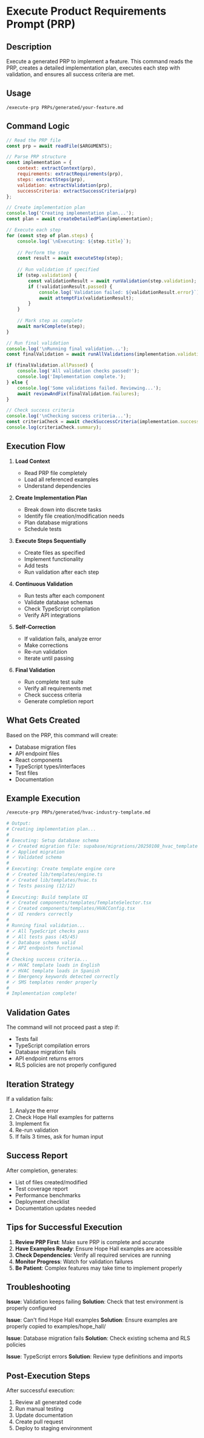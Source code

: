 # Execute Product Requirements Prompt (PRP)

## Description
Execute a generated PRP to implement a feature. This command reads the PRP, creates a detailed implementation plan, executes each step with validation, and ensures all success criteria are met.

## Usage
```
/execute-prp PRPs/generated/your-feature.md
```

## Command Logic

```javascript
// Read the PRP file
const prp = await readFile($ARGUMENTS);

// Parse PRP structure
const implementation = {
    context: extractContext(prp),
    requirements: extractRequirements(prp),
    steps: extractSteps(prp),
    validation: extractValidation(prp),
    successCriteria: extractSuccessCriteria(prp)
};

// Create implementation plan
console.log('Creating implementation plan...');
const plan = await createDetailedPlan(implementation);

// Execute each step
for (const step of plan.steps) {
    console.log(`\nExecuting: ${step.title}`);
    
    // Perform the step
    const result = await executeStep(step);
    
    // Run validation if specified
    if (step.validation) {
        const validationResult = await runValidation(step.validation);
        if (!validationResult.passed) {
            console.log(`Validation failed: ${validationResult.error}`);
            await attemptFix(validationResult);
        }
    }
    
    // Mark step as complete
    await markComplete(step);
}

// Run final validation
console.log('\nRunning final validation...');
const finalValidation = await runAllValidations(implementation.validation);

if (finalValidation.allPassed) {
    console.log('All validation checks passed!');
    console.log('Implementation complete.');
} else {
    console.log('Some validations failed. Reviewing...');
    await reviewAndFix(finalValidation.failures);
}

// Check success criteria
console.log('\nChecking success criteria...');
const criteriaCheck = await checkSuccessCriteria(implementation.successCriteria);
console.log(criteriaCheck.summary);
```

## Execution Flow

1. **Load Context**
   - Read PRP file completely
   - Load all referenced examples
   - Understand dependencies

2. **Create Implementation Plan**
   - Break down into discrete tasks
   - Identify file creation/modification needs
   - Plan database migrations
   - Schedule tests

3. **Execute Steps Sequentially**
   - Create files as specified
   - Implement functionality
   - Add tests
   - Run validation after each step

4. **Continuous Validation**
   - Run tests after each component
   - Validate database schemas
   - Check TypeScript compilation
   - Verify API integrations

5. **Self-Correction**
   - If validation fails, analyze error
   - Make corrections
   - Re-run validation
   - Iterate until passing

6. **Final Validation**
   - Run complete test suite
   - Verify all requirements met
   - Check success criteria
   - Generate completion report

## What Gets Created

Based on the PRP, this command will create:

- Database migration files
- API endpoint files
- React components
- TypeScript types/interfaces
- Test files
- Documentation

## Example Execution

```bash
/execute-prp PRPs/generated/hvac-industry-template.md

# Output:
# Creating implementation plan...
# 
# Executing: Setup database schema
# ✓ Created migration file: supabase/migrations/20250108_hvac_template.sql
# ✓ Applied migration
# ✓ Validated schema
#
# Executing: Create template engine core
# ✓ Created lib/templates/engine.ts
# ✓ Created lib/templates/hvac.ts
# ✓ Tests passing (12/12)
#
# Executing: Build template UI
# ✓ Created components/templates/TemplateSelector.tsx
# ✓ Created components/templates/HVACConfig.tsx
# ✓ UI renders correctly
#
# Running final validation...
# ✓ All TypeScript checks pass
# ✓ All tests pass (45/45)
# ✓ Database schema valid
# ✓ API endpoints functional
#
# Checking success criteria...
# ✓ HVAC template loads in English
# ✓ HVAC template loads in Spanish
# ✓ Emergency keywords detected correctly
# ✓ SMS templates render properly
#
# Implementation complete!
```

## Validation Gates

The command will not proceed past a step if:
- Tests fail
- TypeScript compilation errors
- Database migration fails
- API endpoint returns errors
- RLS policies are not properly configured

## Iteration Strategy

If a validation fails:
1. Analyze the error
2. Check Hope Hall examples for patterns
3. Implement fix
4. Re-run validation
5. If fails 3 times, ask for human input

## Success Report

After completion, generates:
- List of files created/modified
- Test coverage report
- Performance benchmarks
- Deployment checklist
- Documentation updates needed

## Tips for Successful Execution

1. **Review PRP First**: Make sure PRP is complete and accurate
2. **Have Examples Ready**: Ensure Hope Hall examples are accessible
3. **Check Dependencies**: Verify all required services are running
4. **Monitor Progress**: Watch for validation failures
5. **Be Patient**: Complex features may take time to implement properly

## Troubleshooting

**Issue**: Validation keeps failing
**Solution**: Check that test environment is properly configured

**Issue**: Can't find Hope Hall examples
**Solution**: Ensure examples are properly copied to examples/hope_hall/

**Issue**: Database migration fails
**Solution**: Check existing schema and RLS policies

**Issue**: TypeScript errors
**Solution**: Review type definitions and imports

## Post-Execution Steps

After successful execution:
1. Review all generated code
2. Run manual testing
3. Update documentation
4. Create pull request
5. Deploy to staging environment

